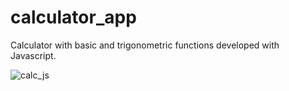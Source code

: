 # calculator_app
 Calculator with basic and trigonometric functions developed with Javascript.
 
 
![calc_js](https://user-images.githubusercontent.com/105750932/178468542-80b98c8c-0bdc-4e57-a0a1-08dc936fde79.png)
